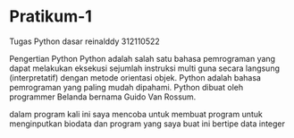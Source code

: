 # Pratikum-1
Tugas Python dasar reinalddy 312110522

Pengertian Python
Python adalah salah satu bahasa pemrograman yang dapat melakukan eksekusi sejumlah instruksi multi guna secara 
langsung (interpretatif) dengan metode orientasi objek. Python adalah bahasa pemrograman yang paling mudah dipahami. 
Python dibuat oleh programmer Belanda bernama Guido Van Rossum.

dalam program kali ini saya mencoba untuk membuat program untuk menginputkan biodata 
dan program yang saya buat ini bertipe data integer 

